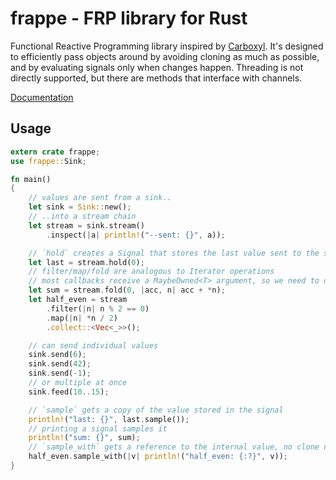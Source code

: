 # frappe - FRP library for Rust

Functional Reactive Programming library inspired by [Carboxyl](https://github.com/aepsil0n/carboxyl).
It's designed to efficiently pass objects around by avoiding cloning as much as possible, and by
evaluating signals only when changes happen. Threading is not directly supported, but there are methods
that interface with channels.

[Documentation](https://docs.rs/frappe)

## Usage

```Rust
extern crate frappe;
use frappe::Sink;

fn main()
{
    // values are sent from a sink..
    let sink = Sink::new();
    // ..into a stream chain
    let stream = sink.stream()
        .inspect(|a| println!("--sent: {}", a));

    // `hold` creates a Signal that stores the last value sent to the stream
    let last = stream.hold(0);
    // filter/map/fold are analogous to Iterator operations
    // most callbacks receive a MaybeOwned<T> argument, so we need to deref the value
    let sum = stream.fold(0, |acc, n| acc + *n);
    let half_even = stream
        .filter(|n| n % 2 == 0)
        .map(|n| *n / 2)
        .collect::<Vec<_>>();

    // can send individual values
    sink.send(6);
    sink.send(42);
    sink.send(-1);
    // or multiple at once
    sink.feed(10..15);

    // `sample` gets a copy of the value stored in the signal
    println!("last: {}", last.sample());
    // printing a signal samples it
    println!("sum: {}", sum);
    // `sample_with` gets a reference to the internal value, no clone needed
    half_even.sample_with(|v| println!("half_even: {:?}", v));
}
```
